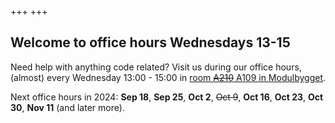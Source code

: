 +++
+++

## Welcome to office hours Wednesdays 13-15

Need help with anything code related? Visit us during our office hours,
(almost) every Wednesday 13:00 - 15:00 in [room ~~A210~~ A109 in
Modulbygget](https://link.mazemap.com/5BIQkf4U).

Next office hours in 2024: **Sep 18**, **Sep 25**, **Oct 2**, ~~Oct 9~~, **Oct
16**, **Oct 23**, **Oct 30**, **Nov 11** (and later more).
